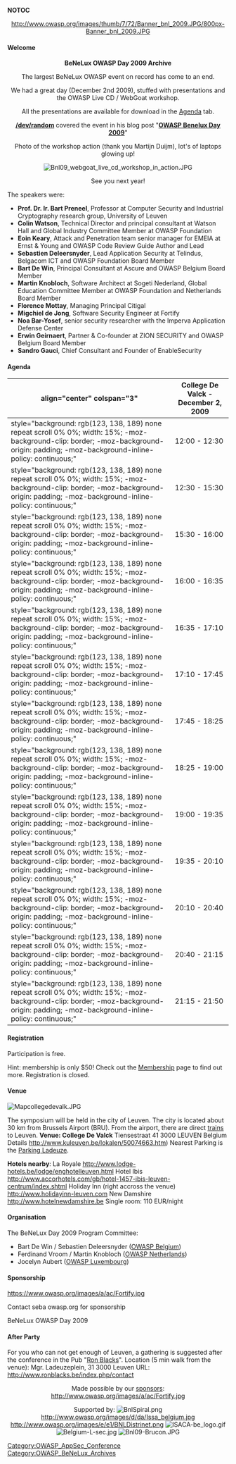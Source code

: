 __NOTOC__

<center>

[<http://www.owasp.org/images/thumb/7/72/Banner_bnl_2009.JPG/800px-Banner_bnl_2009.JPG>](http://www.owasp.org/index.php/BeNeLux_OWASP_Day_2009#tab=Registration)

</center>



#### Welcome



<center>

**BeNeLux OWASP Day 2009 Archive**

The largest BeNeLux OWASP event on record has come to an end.

We had a great day (December 2nd 2009), stuffed with presentations and
the OWASP Live CD / WebGoat workshop.

All the presentations are available for download in the
[Agenda](http://www.owasp.org/index.php/BeNeLux_OWASP_Day_2009#Agenda)
tab.

**[/dev/random](http://blog.rootshell.be/)** covered the event in his
blog post "**[OWASP Benelux
Day 2009](http://blog.rootshell.be/2009/12/03/owasp-benelux-day-2009/)**"

Photo of the workshop action (thank you Martijn Duijm), lot's of laptops
glowing up\!

![Bnl09_webgoat_live_cd_workshop_in_action.JPG](Bnl09_webgoat_live_cd_workshop_in_action.JPG
"Bnl09_webgoat_live_cd_workshop_in_action.JPG")

See you next year\!

</center>

The speakers were:

  - **Prof. Dr. Ir. Bart Preneel**, Professor at Computer Security and
    Industrial Cryptography research group, University of Leuven
  - **Colin Watson**, Technical Director and principal consultant at
    Watson Hall and Global Industry Committee Member at OWASP Foundation
  - **Eoin Keary**, Attack and Penetration team senior manager for EMEIA
    at Ernst & Young and OWASP Code Review Guide Author and Lead
  - **Sebastien Deleersnyder**, Lead Application Security at Telindus,
    Belgacom ICT and OWASP Foundation Board Member
  - **Bart De Win**, Principal Consultant at Ascure and OWASP Belgium
    Board Member
  - **Martin Knobloch**, Software Architect at Sogeti Nederland, Global
    Education Committee Member at OWASP Foundation and Netherlands Board
    Member
  - **Florence Mottay**, Managing Principal Citigal
  - **Migchiel de Jong**, Software Security Engineer at Fortify
  - **Noa Bar-Yosef**, senior security researcher with the Imperva
    Application Defense Center
  - **Erwin Geirnaert**, Partner & Co-founder at ZION SECURITY and OWASP
    Belgium Board Member
  - **Sandro Gauci**, Chief Consultant and Founder of EnableSecurity

#### Agenda

| align="center" colspan="3"                                                                                                                                                             | **College De Valck** - December 2, 2009 |
| -------------------------------------------------------------------------------------------------------------------------------------------------------------------------------------- | --------------------------------------- |
| style="background: rgb(123, 138, 189) none repeat scroll 0% 0%; width: 15%; -moz-background-clip: border; -moz-background-origin: padding; -moz-background-inline-policy: continuous;" | 12:00 - 12:30                           |
| style="background: rgb(123, 138, 189) none repeat scroll 0% 0%; width: 15%; -moz-background-clip: border; -moz-background-origin: padding; -moz-background-inline-policy: continuous;" | 12:30 - 15:30                           |
| style="background: rgb(123, 138, 189) none repeat scroll 0% 0%; width: 15%; -moz-background-clip: border; -moz-background-origin: padding; -moz-background-inline-policy: continuous;" | 15:30 - 16:00                           |
| style="background: rgb(123, 138, 189) none repeat scroll 0% 0%; width: 15%; -moz-background-clip: border; -moz-background-origin: padding; -moz-background-inline-policy: continuous;" | 16:00 - 16:35                           |
| style="background: rgb(123, 138, 189) none repeat scroll 0% 0%; width: 15%; -moz-background-clip: border; -moz-background-origin: padding; -moz-background-inline-policy: continuous;" | 16:35 - 17:10                           |
| style="background: rgb(123, 138, 189) none repeat scroll 0% 0%; width: 15%; -moz-background-clip: border; -moz-background-origin: padding; -moz-background-inline-policy: continuous;" | 17:10 - 17:45                           |
| style="background: rgb(123, 138, 189) none repeat scroll 0% 0%; width: 15%; -moz-background-clip: border; -moz-background-origin: padding; -moz-background-inline-policy: continuous;" | 17:45 - 18:25                           |
| style="background: rgb(123, 138, 189) none repeat scroll 0% 0%; width: 15%; -moz-background-clip: border; -moz-background-origin: padding; -moz-background-inline-policy: continuous;" | 18:25 - 19:00                           |
| style="background: rgb(123, 138, 189) none repeat scroll 0% 0%; width: 15%; -moz-background-clip: border; -moz-background-origin: padding; -moz-background-inline-policy: continuous;" | 19:00 - 19:35                           |
| style="background: rgb(123, 138, 189) none repeat scroll 0% 0%; width: 15%; -moz-background-clip: border; -moz-background-origin: padding; -moz-background-inline-policy: continuous;" | 19:35 - 20:10                           |
| style="background: rgb(123, 138, 189) none repeat scroll 0% 0%; width: 15%; -moz-background-clip: border; -moz-background-origin: padding; -moz-background-inline-policy: continuous;" | 20:10 - 20:40                           |
| style="background: rgb(123, 138, 189) none repeat scroll 0% 0%; width: 15%; -moz-background-clip: border; -moz-background-origin: padding; -moz-background-inline-policy: continuous;" | 20:40 - 21:15                           |
| style="background: rgb(123, 138, 189) none repeat scroll 0% 0%; width: 15%; -moz-background-clip: border; -moz-background-origin: padding; -moz-background-inline-policy: continuous;" | 21:15 - 21:50                           |

#### Registration

Participation is free.

Hint: membership is only $50\! Check out the
[Membership](Membership "wikilink") page to find out more.
Registration is closed.

#### Venue

![Mapcollegedevalk.JPG](Mapcollegedevalk.JPG "Mapcollegedevalk.JPG")

The symposium will be held in the city of Leuven.
The city is located about 30 km from Brussels Airport (BRU).
From the airport, there are direct
[trains](http://www.b-rail.be/main/E/index.php) to Leuven.
**Venue: College De Valck**
Tiensestraat 41
3000 LEUVEN
Belgium
Details <http://www.kuleuven.be/lokalen/50074663.htm>)
Nearest Parking is the [Parking
Ladeuze](http://www.mypark.be/NL/tout_sur_nos_parkings/leuven_ladeuze/leuven_ladeuze.php).


**Hotels nearby**:
La Royale
<http://www.lodge-hotels.be/lodge/enghotelleuven.html>
Hotel Ibis
<http://www.accorhotels.com/gb/hotel-1457-ibis-leuven-centrum/index.shtml>
Holiday Inn (right accross the venue)
<http://www.holidayinn-leuven.com>
New Damshire
<http://www.hotelnewdamshire.be>
Single room: 110 EUR/night


#### Organisation

The BeNeLux Day 2009 Program Committee:

  - Bart De Win / Sebastien Deleersnyder ([OWASP
    Belgium](Belgium "wikilink"))
  - Ferdinand Vroom / Martin Knobloch ([OWASP
    Netherlands](Netherlands "wikilink"))
  - Jocelyn Aubert ([OWASP Luxembourg](Luxembourg "wikilink"))

#### Sponsorship

[<https://www.owasp.org/images/a/ac/Fortify.jpg>](http://www.fortify.com)

Contact seba <at> owasp.org for sponsorship

<paypal>BeNeLux OWASP Day 2009</paypal>

#### After Party

For you who can not get enough of Leuven, a gathering is suggested after
the conference in the Pub "[Ron Blacks](http://www.ronblacks.be/)".
Location (5 min walk from the venue):
Mgr. Ladeuzeplein, 31
3000 Leuven
URL: <http://www.ronblacks.be/index.php/contact>

<headertabs />

<center>

Made possible by our
[sponsors](http://www.owasp.org/index.php/BeNeLux_OWASP_Day_2009#tab=Sponsorship):
[<http://www.owasp.org/images/a/ac/Fortify.jpg>](http://www.fortify.com)

Supported by:
![BnlSpiral.png](BnlSpiral.png "BnlSpiral.png")
[<http://www.owasp.org/images/d/da/Issa_belgium.jpg>](http://www.issa-be.org/)
[<http://www.owasp.org/images/e/e1/BNLDistrinet.png>](http://distrinet.cs.kuleuven.be/)
![ISACA-be_logo.gif](ISACA-be_logo.gif "ISACA-be_logo.gif")
![Belgium-L-sec.jpg](Belgium-L-sec.jpg "Belgium-L-sec.jpg")
![Bnl09-Brucon.JPG](Bnl09-Brucon.JPG "Bnl09-Brucon.JPG")



</center>

[Category:OWASP_AppSec_Conference](Category:OWASP_AppSec_Conference "wikilink")
[Category:OWASP_BeNeLux_Archives](Category:OWASP_BeNeLux_Archives "wikilink")